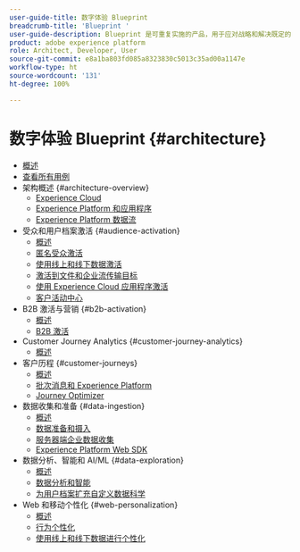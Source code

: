 ```yaml
---
user-guide-title: 数字体验 Blueprint
breadcrumb-title: 'Blueprint '
user-guide-description: Blueprint 是可重复实施的产品，用于应对战略和解决既定的业务问题，并包含架构图、技术注意事项和相关文档链接。
product: adobe experience platform
role: Architect, Developer, User
source-git-commit: e8a1ba803fd085a8323830c5013c35ad00a1147e
workflow-type: ht
source-wordcount: '131'
ht-degree: 100%

---
```


# 数字体验 Blueprint {#architecture}

+ [概述](/help/blueprints/overview.md)
+ [查看所有用例](/help/blueprints/use-cases.md)
+ 架构概述 {#architecture-overview}
   + [Experience Cloud](/help/blueprints/experience-platform/experience-cloud.md)
   + [Experience Platform 和应用程序](/help/blueprints/experience-platform/platform-applications.md)
   + [Experience Platform 数据流](/help/blueprints/experience-platform/platform-data-flow.md)
+ 受众和用户档案激活 {#audience-activation}
   + [概述](/help/blueprints/audience-activation/overview.md)
   + [匿名受众激活](/help/blueprints/audience-activation/anonymous.md)
   + [使用线上和线下数据激活](/help/blueprints/audience-activation/online-offline.md)
   + [激活到文件和企业流传输目标](/help/blueprints/audience-activation/enterprise-destinations.md)
   + [使用 Experience Cloud 应用程序激活](/help/blueprints/audience-activation/platform-and-applications.md)
   + [客户活动中心](/help/blueprints/audience-activation/customer-activity.md)
+ B2B 激活与营销 {#b2b-activation}
   + [概述](/help/blueprints/b2b/overview.md)
   + [B2B 激活](/help/blueprints/b2b/b2bactivation.md)
+ Customer Journey Analytics {#customer-journey-analytics}
   + [概述](/help/blueprints/customer-journey-analytics/overview.md)
+ 客户历程 {#customer-journeys}
   + [概述](/help/blueprints/customer-journeys/overview.md)
   + [批次消息和 Experience Platform](/help/blueprints/customer-journeys/batch-messaging.md)
   + [Journey Optimizer](/help/blueprints/customer-journeys/journey-optimizer.md)
+ 数据收集和准备 {#data-ingestion}
   + [概述](/help/blueprints/data-ingestion/overview.md)
   + [数据准备和摄入](/help/blueprints/data-ingestion/ingestion.md)
   + [服务器端企业数据收集](/help/blueprints/data-ingestion/server-side-collection.md)
   + [Experience Platform Web SDK](/help/blueprints/data-ingestion/websdk.md)
+ 数据分析、智能和 AI/ML {#data-exploration}
   + [概述](/help/blueprints/data-insights/overview.md)
   + [数据分析和智能](/help/blueprints/data-insights/analysis.md)
   + [为用户档案扩充自定义数据科学](/help/blueprints/data-insights/data-science.md)
+ Web 和移动个性化 {#web-personalization}
   + [概述](/help/blueprints/web-personalization/overview.md)
   + [行为个性化](/help/blueprints/web-personalization/behavioral.md)
   + [使用线上和线下数据进行个性化](/help/blueprints/web-personalization/online-offline.md)

